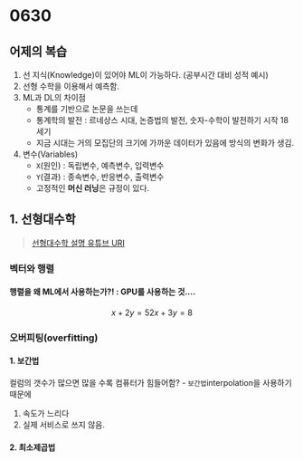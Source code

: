 # 0630

## 어제의 복습

1. 선 지식(Knowledge)이 있어야 ML이 가능하다. (공부시간 대비 성적 예시)
2. 선형 수학을 이용해서 예측함.
3. ML과 DL의 차이점
   * 통계를 기반으로 논문을 쓰는데
   * 통계학의 발전 : 르네상스 시대, 논증법의 발전, 숫자-수학이 발전하기 시작 18세기
   * 지금 시대는 거의 모집단의 크기에 가까운 데이터가 있음에 방식의 변화가 생김.
4. 변수(Variables)
   * `X`(원인) : 독립변수, 예측변수, 입력변수
   * `Y`(결과) : 종속변수, 반응변수, 출력변수
   * 고정적인 **머신 러닝**은 규정이 있다. 

## 1. 선형대수학

>  [선형대수학 설명 유튜브 URI](https://www.youtube.com/watch?v=B9g6KlZ9i0k&list=PL127T2Zu76FuVMq1UQnZv9SG-GFIdZfLg&index=9&ab_channel=%EC%9D%B4%EC%83%81%EC%97%BDMath)

### 벡터와 행렬

#### 행렬을 왜 ML에서 사용하는가?! : GPU를 사용하는 것....

$$
x+2y = 5
2x+3y=8
$$

### 오버피팅(overfitting)

#### 1. 보간법

컬럼의 갯수가 많으면 많을 수록 컴퓨터가 힘들어함? - `보간법`interpolation을 사용하기 때문에

1. 속도가 느리다
2. 실제 서비스로 쓰지 않음.

#### 2. 최소제곱법

